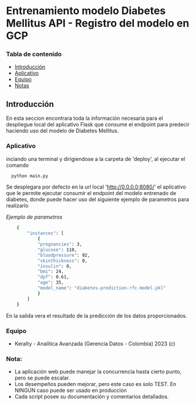 # Entrenamiento modelo Diabetes Mellitus API - Registro del modelo en GCP

### Tabla de contenido
  * [Introducción](#introducción)
  * [Aplicativo](#aplicativo)
  * [Equipo](#equipo)
  * [Notas](#nota)

## Introducción
En esta seccion encontrara toda la información necesaria para el despliegue local del aplicativo Flask que consume el endpoint  para predecir haciendo uso del modelo de Diabetes Mellitus.

### Aplicativo
inciando una terminal y dirigiendose a la carpeta de 'deploy', al ejecutar el comando

```sh
  python main.py
```

Se desplegara por defecto en la url local 'http://0.0.0.0:8080/' el aplicativo que le permite ejecutar consumir el endpoint del modelo entrenado de diabetes, donde puede hacer uso del siguiente ejemplo de parametros para realizarlo

*Ejemplo de parametros*
```sh
    {
        "instances": [
            {
            "pregnancies": 3,
            "glucose": 110,
            "bloodpressure": 92,
            "skinthickness": 0,
            "insulin": 0,
            "bmi": 24,
            "dpf": 0.61,
            "age": 35,
            "model_name": "diabetes-prediction-rfc-model.pkl"
            }
        ]
    }
```

En la salida vera el resultado de la predicción de los datos proporcionados.

### Equipo
- Keralty - Analítica Avanzada (Gerencia Datos - Colombia)
  2023 (c)

### Nota:
- La aplicación web puede manejar la concurrencia hasta cierto punto, pero se puede escalar.
- Los desempeños pueden mejorar, pero este caso es solo TEST. En NINGÚN caso puede ser usado en producción
- Cada script posee su documentación y comentarios detallados.